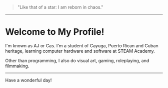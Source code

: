 <blockquote>"Like that of a star: I am reborn in chaos."</blockquote>
<hr>
<h1>Welcome to My Profile!</h1>
<p>I'm known as AJ or Cas. I'm a student of Cayuga, Puerto Rican and Cuban heritage, learning computer hardware and software at STEAM Academy.</p>
<p>Other than programming, I also do visual art, gaming, roleplaying, and filmmaking.</p>
<hr>
<p>Have a wonderful day!</p>
